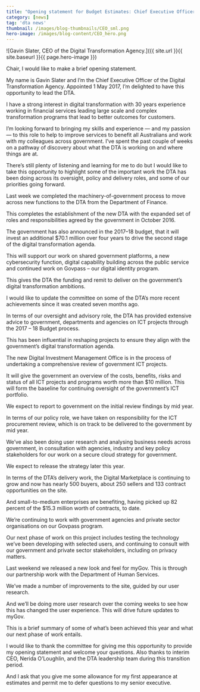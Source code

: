 ```yaml
---
title: "Opening statement for Budget Estimates: Chief Executive Officer"
category: [news]
tag: 'dta news'
thumbnail: /images/blog-thumbnails/CEO_sml.png
hero-image: /images/blog-content/CEO_hero.png
---
```


![Gavin Slater, CEO of the Digital Transformation Agency.]({{ site.url }}{{ site.baseurl }}{{ page.hero-image }})

Chair, I would like to make a brief opening statement.

My name is Gavin Slater and I’m the Chief Executive Officer of the Digital Transformation Agency. Appointed 1 May 2017, I’m delighted to have this opportunity to lead the DTA. 

I have a strong interest in digital transformation with 30 years experience working in financial services leading large scale and complex transformation programs that lead to better outcomes for customers. 
                                                                                                                                                             
I’m looking forward to bringing my skills and experience — and my passion — to this role to help to improve services to benefit all Australians and work with my colleagues across government. 
I’ve spent the past couple of weeks on a pathway of discovery about what the DTA is working on and where things are at.

There’s still plenty of listening and learning for me to do but I would like to take this opportunity to highlight some of the important work the DTA has been doing across its oversight, policy and delivery roles, and some of our priorities going forward.

Last week we completed the machinery-of-government process to move across new functions to the DTA from the Department of Finance.

This completes the establishment of the new DTA with the expanded set of roles and responsibilities agreed by the government in October 2016.

The government has also announced in the 2017–18 budget, that it will invest an additional $70.1 million over four years to drive the second stage of the digital transformation agenda.

This will support our work on shared government platforms, a new cybersecurity function, digital capability building across the public service and continued work on Govpass – our digital identity program.

This gives the DTA the funding and remit to deliver on the government’s digital transformation ambitions.

I would like to update the committee on some of the DTA’s more recent achievements since it was created seven months ago.

In terms of our oversight and advisory role, the DTA has provided extensive advice to government, departments and agencies on ICT projects through the 2017 – 18 Budget process. 

This has been influential in reshaping projects to ensure they align with the government’s digital transformation agenda.

The new Digital Investment Management Office is in the process of undertaking a comprehensive review of government ICT projects. 

It will give the government an overview of the costs, benefits, risks and status of all ICT projects and programs worth more than $10 million. This will form the baseline for continuing oversight of the government’s ICT portfolio.

We expect to report to government on the initial review findings by mid year.

In terms of our policy role, we have taken on responsibility for the ICT procurement review, which is on track to be delivered to the government by mid year.

We’ve also been doing user research and analysing business needs across government, in consultation with agencies, industry and key policy stakeholders for our work on a secure cloud strategy for government.

We expect to release the strategy later this year.

In terms of the DTA’s delivery work, the Digital Marketplace is continuing to grow and now has nearly 500 buyers, about 250 sellers and 133 contract opportunities on the site.

And small-to-medium enterprises are benefiting, having picked up 82 percent of the $15.3 million worth of contracts, to date.

We’re continuing to work with government agencies and private sector organisations on our Govpass program. 

Our next phase of work on this project includes testing the technology we’ve been developing with selected users, and continuing to consult with our government and private sector stakeholders, including on privacy matters.

Last weekend we released a new look and feel for myGov. This is through our partnership work with the Department of Human Services.

We’ve made a number of improvements to the site, guided by our user research.

And we’ll be doing more user research over the coming weeks to see how this has changed the user experience. This will drive future updates to myGov.

This is a brief summary of some of what’s been achieved this year and what our next phase of work entails.

I would like to thank the committee for giving me this opportunity to provide my opening statement and welcome your questions. Also thanks to interim CEO, Nerida O’Loughlin, and the DTA leadership team during this transition period.

And I ask that you give me some allowance for my first appearance at estimates and permit me to defer questions to my senior executive.
